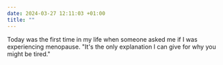 ```yaml
---
date: 2024-03-27 12:11:03 +01:00
title: ""
---
```

Today was the first time in my life when someone asked me if I was experiencing menopause. "It's the only explanation I can give for why you might be tired."
